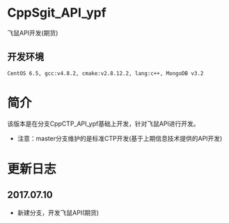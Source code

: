 CppSgit_API_ypf
=========
飞鼠API开发(期货)

开发环境
--------

    CentOS 6.5, gcc:v4.8.2, cmake:v2.8.12.2, lang:c++, MongoDB v3.2

简介
=========
该版本是在分支CppCTP_API_ypf基础上开发，针对飞鼠API进行开发。

* 注意：master分支维护的是标准CTP开发(基于上期信息技术提供的API开发)

更新日志
======

2017.07.10
-----
* 新建分支，开发飞鼠API(期货)
